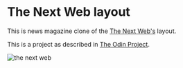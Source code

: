 # The Next Web layout
This is news magazine clone of the [The Next Web's](https://thenextweb.com) layout.

This is a project as described in [The Odin Project](https://www.theodinproject.com/courses/html5-and-css3/lessons/building-with-responsive-design).

![the next web](http://afuh.surge.sh/images/nextweb.png)
